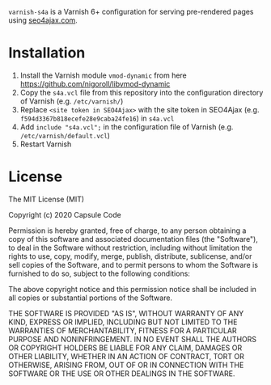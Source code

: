 `varnish-s4a` is a Varnish 6+ configuration for serving pre-rendered pages using [seo4ajax.com](https://www.seo4ajax.com).

# Installation

1. Install the Varnish module `vmod-dynamic` from here https://github.com/nigoroll/libvmod-dynamic
2. Copy the `s4a.vcl` file from this repository into the configuration directory of Varnish (e.g. `/etc/varnish/`)
3. Replace `<site token in SEO4Ajax>` with the site token in SEO4Ajax (e.g. `f594d3367b818ecefe28e9caba24fe16`) in `s4a.vcl`
4. Add `include "s4a.vcl";` in the configuration file of Varnish (e.g. `/etc/varnish/default.vcl`)
5. Restart Varnish

# License

The MIT License (MIT)

Copyright (c) 2020 Capsule Code

Permission is hereby granted, free of charge, to any person obtaining a copy of this software and associated documentation files (the "Software"), to deal in the Software without restriction, including without limitation the rights to use, copy, modify, merge, publish, distribute, sublicense, and/or sell copies of the Software, and to permit persons to whom the Software is furnished to do so, subject to the following conditions:

The above copyright notice and this permission notice shall be included in all copies or substantial portions of the Software.

THE SOFTWARE IS PROVIDED "AS IS", WITHOUT WARRANTY OF ANY KIND, EXPRESS OR IMPLIED, INCLUDING BUT NOT LIMITED TO THE WARRANTIES OF MERCHANTABILITY, FITNESS FOR A PARTICULAR PURPOSE AND NONINFRINGEMENT. IN NO EVENT SHALL THE AUTHORS OR COPYRIGHT HOLDERS BE LIABLE FOR ANY CLAIM, DAMAGES OR OTHER LIABILITY, WHETHER IN AN ACTION OF CONTRACT, TORT OR OTHERWISE, ARISING FROM, OUT OF OR IN CONNECTION WITH THE SOFTWARE OR THE USE OR OTHER DEALINGS IN THE SOFTWARE.
